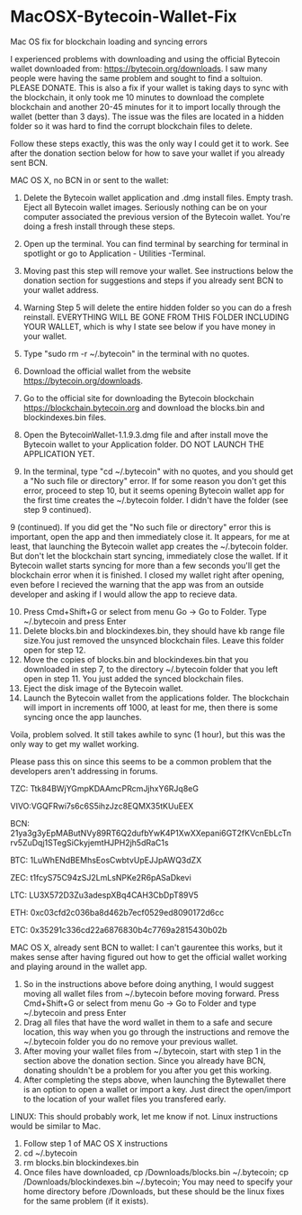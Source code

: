 # MacOSX-Bytecoin-Wallet-Fix
Mac OS fix for blockchain loading and syncing errors

I experienced problems with downloading and using the official Bytecoin wallet downloaded from: https://bytecoin.org/downloads. I saw many people were having the same problem and sought to find a soltuion. PLEASE DONATE. This is also a fix if your wallet is taking days to sync with the blockchain, it only took me 10 minutes to download the complete blockchain and another 20-45 minutes for it to import locally through the wallet (better than 3 days).  The issue was the files are located  in a hidden folder so it was hard to find the corrupt blockchain files to delete.

Follow these steps exactly, this was the only way I could get it to work. See after the donation section below for how to save your wallet if you already sent BCN.

MAC OS X, no BCN in or sent to the wallet:
1. Delete the Bytecoin wallet application and .dmg install files. Empty trash. Eject all Bytecoin wallet images. Seriously nothing can be on your computer associated the previous version of the Bytecoin wallet.  You're doing a fresh install through these steps.
2. Open up the terminal. You can find terminal by searching for terminal in spotlight or go to Application - Utilities -Terminal.
3. Moving past this step will remove your wallet. See instructions below the donation section for suggestions and steps if you already sent BCN to your wallet address.
4. Warning Step 5 will delete the entire hidden folder so you can do a fresh reinstall. EVERYTHING WILL BE GONE FROM THIS FOLDER INCLUDING YOUR WALLET, which is why I state see below if you have money in your wallet.
5. Type "sudo rm -r ~/.bytecoin" in the terminal with no quotes.
6. Download the official wallet from the website https://bytecoin.org/downloads.
7. Go to the official site for downloading the Bytecoin blockchain https://blockchain.bytecoin.org and download the blocks.bin and blockindexes.bin files.
8. Open the BytecoinWallet-1.1.9.3.dmg file and after install move the Bytecoin wallet to your Application folder. DO NOT LAUNCH THE APPLICATION YET.

9. In the terminal, type "cd ~/.bytecoin" with no quotes, and you should get a "No such file or directory" error.  If for some reason you don't get this error, proceed to step 10, but it seems opening Bytecoin wallet app for the first time creates the ~/.bytecoin folder. I didn't have the folder (see step 9 continued).

9 (continued). If you did get the "No such file or directory" error this is important, open the app and then immediately close it. It appears, for me at least, that launching the Bytecoin wallet app creates the ~/.bytecoin folder. But don't let the blockchain start syncing, immediately close the wallet. If it Bytecoin wallet starts syncing for more than a few seconds you'll get the blockchain error when it is finished. I closed my wallet right after opening, even before I recieved the warning that the app was from an outside developer and asking if I would allow the app to recieve data.

10. Press Cmd+Shift+G or select from menu Go -> Go to Folder. Type ~/.bytecoin and press Enter
11. Delete blocks.bin and blockindexes.bin, they should have kb range file size.You just removed the unsynced blockchain files. Leave this folder open for step 12. 
12. Move the copies of blocks.bin and blockindexes.bin that you downloaded in step 7, to the directory ~/.bytecoin folder that you left open in step 11. You just added the synced blockchain files.
13. Eject the disk image of the Bytecoin wallet.
14. Launch the Bytecoin wallet from the applications folder.  The blockchain will import in increments off 1000, at least for me, then there is some syncing once the app launches.

Voila, problem solved.  It still takes awhile to sync (1 hour), but this was the only way to get my wallet working.

Please pass this on since this seems to be a common problem that the developers aren't addressing in forums.

TZC: Ttk84BWjYGmpKDAAmcPRcmJjhxY6RJq8eG

VIVO:VGQFRwi7s6c6S5ihzJzc8EQMX35tKUuEEX

BCN: 21ya3g3yEpMAButNVy89RT6Q2dufbYwK4P1XwXXepani6GT2fKVcnEbLcTnrv5ZuDqj1STegSiCkyjemtHJPH2jh5dRaC1s 

BTC: 1LuWhENdBEMhsEosCwbtvUpEJJpAWQ3dZX

ZEC: t1fcyS75C94zSJ2LmLsNPKe2R6pASaDkevi

LTC: LU3X572D3Zu3adespXBq4CAH3CbDpT89V5

ETH: 0xc03cfd2c036ba8d462b7ecf0529ed8090172d6cc

ETC: 0x35291c336cd22a6876830b4c7769a2815430b02b


MAC OS X, already sent BCN to wallet:
I can't gaurentee this works, but it makes sense after having figured out how to get the official wallet working and playing around in the wallet app.

1. So in the instructions above before doing anything, I would suggest moving all wallet files from ~/.bytecoin before moving forward. Press Cmd+Shift+G or select from menu Go -> Go to Folder and type ~/.bytecoin and press Enter
2. Drag all files that have the word wallet in them to a safe and secure location, this way when you go through the instructions and remove the ~/.bytecoin folder you do no remove your previous wallet.  
3. After moving your wallet files from ~/.bytecoin, start with step 1 in the section above the donation section. Since you already have BCN, donating shouldn't be a problem for you after you get this working.
3. After completing the steps above, when launching the Bytewallet there is an option to open a wallet or import a key.  Just direct the open/import to the location of your wallet files you transfered early.

LINUX:
This should probably work, let me know if not. Linux instructions would be similar to Mac.
1. Follow step 1 of MAC OS X instructions
2. cd ~/.bytecoin
3. rm blocks.bin blockindexes.bin
4. Once files have downloaded, cp /Downloads/blocks.bin ~/.bytecoin;  cp /Downloads/blockindexes.bin ~/.bytecoin; You may need to specify your home directory before /Downloads, but these should be the linux fixes for the same problem (if it exists).
